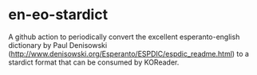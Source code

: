# en-eo-stardict

A github action to periodically convert the excellent esperanto-english dictionary by Paul Denisowski (http://www.denisowski.org/Esperanto/ESPDIC/espdic_readme.html) to a stardict format that can be consumed by KOReader.

